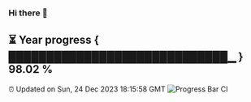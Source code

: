 ### Hi there 👋
⏳ Year progress { █████████████████████████████▁ } 98.02 %
---
⏰ Updated on Sun, 24 Dec 2023 18:15:58 GMT
![Progress Bar CI](https://github.com/liununu/liununu/workflows/Progress%20Bar%20CI/badge.svg)
